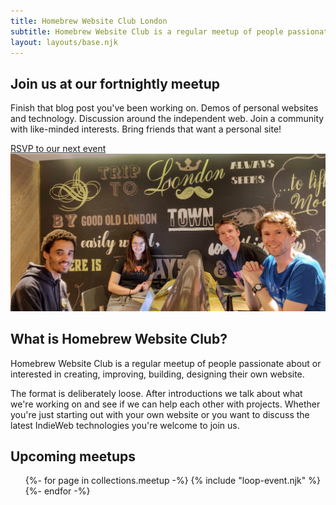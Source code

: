```yaml
---
title: Homebrew Website Club London
subtitle: Homebrew Website Club is a regular meetup of people passionate about or interested in creating, improving, building, designing their own website.
layout: layouts/base.njk
---
```

## Join us at our fortnightly meetup

Finish that blog post you've been working on. Demos of personal websites and technology. Discussion around the independent web. Join a community with like-minded interests. Bring friends that want a personal site!

<div class="button-container">
  <a href="#rsvp" class="button">RSVP to our next event</a>
</div>

<img src="/photos/2019-08-07.jpg" alt="Ana Rodrigues, Calum Ryan, Bobby Sebolao, Neil Mather inside at ProvenDough cafe, London Covent Garden 2019-08-07">

## What is Homebrew Website Club?

Homebrew Website Club is a regular meetup of people passionate about or interested in creating, improving, building, designing their own website.

The format is deliberately loose. After introductions we talk about what we're working on and see if we can help each other with projects. Whether you're just starting out with your own website or you want to discuss the latest IndieWeb technologies you're welcome to join us.

## Upcoming meetups

<ul class="h-event">
{%- for page in collections.meetup -%}
{% include "loop-event.njk" %}
{%- endfor -%}
</ul>
